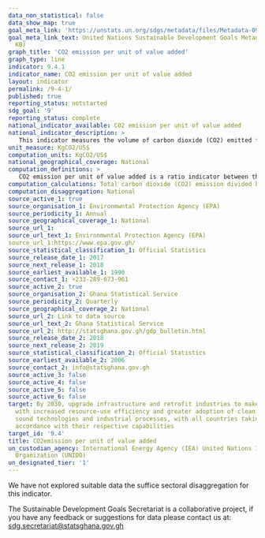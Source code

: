 ```yaml
---
data_non_statistical: false
data_show_map: true
goal_meta_link: 'https://unstats.un.org/sdgs/metadata/files/Metadata-09-04-01.pdf '
goal_meta_link_text: United Nations Sustainable Development Goals Metadata (PDF 516
  KB)
graph_title: 'CO2 emission per unit of value added'
graph_type: line
indicator: 9.4.1
indicator_name: CO2 emission per unit of value added
layout: indicator
permalink: /9-4-1/
published: true
reporting_status: notstarted
sdg_goal: '9'
reporting_status: complete
national_indicator_available: CO2 emission per unit of value added
national_indicator_description: >   
   This indicator measures the volume of carbon dioxide (CO2) emitted for every unit of value added from all production activities in the country.
unit_measure: KgCO2/US$
computation_units: KgCO2/US$
national_geographical_coverage: National
computation_definitions: >
   CO2 emission per unit of value added is a ratio indicator between the carbon dioxide emission from fuel combustion and value added of associated economic activities. 
computation_calculations: Total carbon dioxide (CO2) emission divided by real GDP 
computation_disaggregation: National
source_active_1: true
source_organisation_1: Environmwntal Protection Agency (EPA)
source_periodicity_1: Annual 
source_geographical_coverage_1: National
source_url_1: 
source_url_text_1: Environmwntal Protection Agency (EPA)
source_url_1:https://www.epa.gov.gh/
source_statistical_classification_1: Official Statistics
source_release_date_1: 2017
source_next_release_1: 2018
source_earliest_available_1: 1990
source_contact_1: +233-289-673-961
source_active_2: true
source_organisation_2: Ghana Statistical Service 
source_periodicity_2: Quarterly 
source_geographical_coverage_2: National
source_url_2: Link to data source
source_url_text_2: Ghana Statistical Service
source_url_2: http://statsghana.gov.gh/gdp_bulletin.html
source_release_date_2: 2018
source_next_release_2: 2019
source_statistical_classification_2: Official Statistics
source_earliest_available_2: 2006
source_contact_2: info@statsghana.gov.gh
source_active_3: false
source_active_4: false
source_active_5: false
source_active_6: false
target: By 2030, upgrade infrastructure and retrofit industries to make them sustainable,
  with increased resource-use efficiency and greater adoption of clean and environmentally
  sound technologies and industrial processes, with all countries taking action in
  accordance with their respective capabilities
target_id: '9.4'
title: CO2emission per unit of value added
un_custodian_agency: International Energy Agency (IEA) United Nations Industrial Development
  Organization (UNIDO)
un_designated_tier: '1'
---
```

We have not explored suitable data the suffice sectoral disaggregation for this indicator.

The Sustainable Development Goals Secretariat is a collaborative project, if you have any feedback or suggestions for data please contact us at: sdg.secretariat@statsghana.gov.gh
